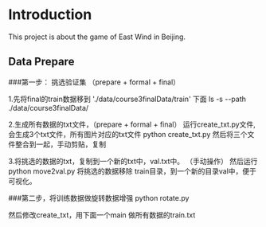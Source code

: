 # Introduction
This project is about the game of East Wind in Beijing.

## Data Prepare

###第一步：
挑选验证集 （prepare + formal + final）

1.先将final的train数据移到 './data/course3finalData/train' 下面
ls -s --path ./data/course3finalData/

2.生成所有数据的txt文件，（prepare + formal + final） 运行create_txt.py文件,会生成3个txt文件，所有图片对应的txt文件
python create_txt.py
然后将三个文件整合到一起，手动剪贴，复制

3.将挑选的数据的txt，复制到一个新的txt中，val.txt中。 （手动操作）
然后运行 python move2val.py  将挑选的数据移除 train目录，到一个新的目录val中，便于可视化。


###第二步，将训练数据做旋转数据增强
python rotate.py

然后修改create_txt，用下面一个main
做所有数据的train.txt
